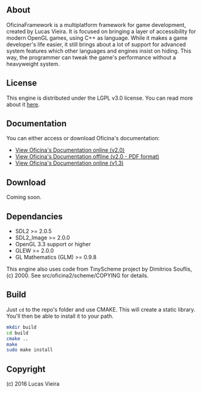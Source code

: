 About
-----

OficinaFramework is a multiplatform framework for game development, created by Lucas Vieira.
It is focused on bringing a layer of accessibility for modern OpenGL games, using C++ as
language. While it makes a game developer's life easier, it still brings about a lot of
support for advanced system features which other languages and engines insist on hiding.
This way, the programmer can tweak the game's performance without a heavyweight system.


License
-------

This engine is distributed under the LGPL v3.0 license.
You can read more about it [here](http://choosealicense.com/licenses/lgpl-3.0).

Documentation
-------------

You can either access or download Oficina's documentation:

- [View Oficina's Documentation online (v2.0)](https://luksamuk.github.io/oficina/doc)
- [View Oficina's Documentation offline (v2.0 - PDF format)](https://luksamuk.github.io/oficina/oficina2.pdf)
- [View Oficina's Documentation online (v1.3)](luksamuk.github.io/OficinaFramework)

Download
--------

Coming soon.

Dependancies
------------

- SDL2 >= 2.0.5
- SDL2\_Image >= 2.0.0
- OpenGL 3.3 support or higher
- GLEW >= 2.0.0
- GL Mathematics (GLM) >= 0.9.8

This engine also uses code from TinyScheme project by Dimitrios Souflis, (c) 2000. See src/oficina2/scheme/COPYING for details.


Build
-----

Just `cd` to the repo's folder and use CMAKE. This will create a static library. You'll then be able to install it to your path.

```bash
mkdir build
cd build
cmake ..
make
sudo make install
```


Copyright
---------

(c) 2016 Lucas Vieira
